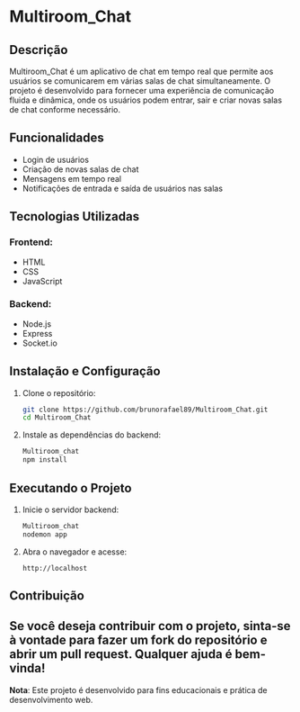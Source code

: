 # Multiroom_Chat

## Descrição
Multiroom_Chat é um aplicativo de chat em tempo real que permite aos usuários se comunicarem em várias salas de chat simultaneamente. O projeto é desenvolvido para fornecer uma experiência de comunicação fluida e dinâmica, onde os usuários podem entrar, sair e criar novas salas de chat conforme necessário.

## Funcionalidades
- Login de usuários
- Criação de novas salas de chat
- Mensagens em tempo real
- Notificações de entrada e saída de usuários nas salas

## Tecnologias Utilizadas
### Frontend:
- HTML
- CSS
- JavaScript

### Backend:
- Node.js
- Express
- Socket.io

## Instalação e Configuração
1. Clone o repositório:
   ```bash
   git clone https://github.com/brunorafael89/Multiroom_Chat.git
   cd Multiroom_Chat
   ```

2. Instale as dependências do backend:
   ```bash
   Multiroom_chat
   npm install
   ```


## Executando o Projeto
1. Inicie o servidor backend:
   ```bash
   Multiroom_chat
   nodemon app
   ```
2. Abra o navegador e acesse:
   ```
   http://localhost
   ```

## Contribuição
Se você deseja contribuir com o projeto, sinta-se à vontade para fazer um fork do repositório e abrir um pull request. Qualquer ajuda é bem-vinda!
---

**Nota**: Este projeto é desenvolvido para fins educacionais e prática de desenvolvimento web.
